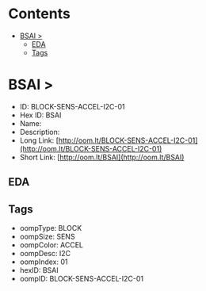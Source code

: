 



Contents
========

* [BSAI > ](#bsai--)
	* [EDA](#eda)
	* [Tags](#tags)

# BSAI > 

- ID: BLOCK-SENS-ACCEL-I2C-01
- Hex ID: BSAI
- Name: 
- Description: 
- Long Link: [http://oom.lt/BLOCK-SENS-ACCEL-I2C-01](http://oom.lt/BLOCK-SENS-ACCEL-I2C-01)
- Short Link: [http://oom.lt/BSAI](http://oom.lt/BSAI)

## EDA

## Tags

- oompType: BLOCK
- oompSize: SENS
- oompColor: ACCEL
- oompDesc: I2C
- oompIndex: 01
- hexID: BSAI
- oompID: BLOCK-SENS-ACCEL-I2C-01
